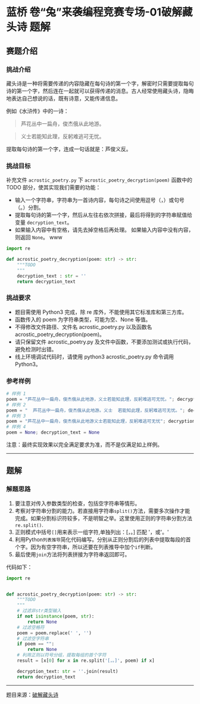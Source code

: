 # 蓝桥 卷“兔”来袭编程竞赛专场-01破解藏头诗 题解

## 赛题介绍

### 挑战介绍

藏头诗是一种将需要传递的内容隐藏在每句诗的第一个字，解密时只需要提取每句诗的第一个字，然后连在一起就可以获得传递的消息。古人经常使用藏头诗，隐晦地表达自己想说的话，既有诗意，又能传递信息。

例如《水浒传》中的一诗：

>芦花丛中一扁舟，俊杰俄从此地游。

>义士若能知此理，反躬难逃可无忧。

提取每句诗的第一个字，连成一句话就是：芦俊义反。

### 挑战目标

补充文件 `acrostic_poetry.py` 下 `acrostic_poetry_decryption(poem)` 函数中的 TODO 部分，使其实现我们需要的功能：

- 输入一个字符串，字符串为一首诗内容，每句诗之间使用逗号（，）或句号（。）分割。
- 提取每句诗的第一个字，然后从左往右依次拼接，最后将得到的字符串赋值给变量 `decryption_text`。
- 如果输入内容中有空格，请先去掉空格后再处理。
如果输入内容中没有内容，则返回 `None`。
www
```python
import re

def acrostic_poetry_decryption(poem: str) -> str:
    """TODO
    """
    decryption_text : str = ''
    return decryption_text
```

### 挑战要求

- 题目需使用 Python3 完成，除 re 库外，不能使用其它标准库和第三方库。
- 函数传入的 poem 为字符串类型，可能为空、None 等值。
- 不得修改文件路径、文件名 acrostic_poetry.py 以及函数名 acrostic_poetry_decryption(poem)。
- 请只保留文件 acrostic_poetry.py 及文件中函数，不要添加测试或执行代码，避免检测时出错。
- 线上环境调试代码时，请使用 python3 acrostic_poetry.py 命令调用 Python3。

### 参考样例

```python
# 样例 1
poem = "芦花丛中一扁舟，俊杰俄从此地游，义士若能知此理，反躬难逃可无忧。"; decryption_text = "芦俊义反"
# 样例 2
poem = "  芦花丛中一扁舟，俊杰俄从此地游。义士  若能知此理，反躬难逃可无忧。"; decryption_text = "芦俊义反"
# 样例 3
poem = "芦花丛中一扁舟，俊杰俄从此地游义士若能知此理，反躬难逃可无忧"; decryption_text = "芦俊反"
# 样例 4
poem = None; decryption_text = None
```

注意：最终实现效果以完全满足要求为准，而不是仅满足如上样例。

---

## 题解

### 解题思路

1. 要注意对传入参数类型的检查，包括空字符串等情形。
2. 考察对字符串分割的能力。若直接用字符串`split()`方法，需要多次操作才能完成。如果分割标识符较多，不是明智之举。这里使用正则的字符串分割方法`re.split()`.
3. 正则模式中括号`[]`用来表示一组字符,单独列出：[，。] 匹配 '，或'。'
4. 利用Python`列表推导`简化代码编写。分别从正则分割后的列表中提取每段的首个字。因为有空字符串，所以还要在列表推导中加个`if`判断。
5. 最后使用`join`方法将列表拼接为字符串返回即可。

代码如下：

```python
import re


def acrostic_poetry_decryption(poem: str) -> str:
    """TODO
    """
    # 过滤非str类型输入
    if not isinstance(poem, str):
        return None
    # 过滤空格符
    poem = poem.replace(' ', '')
    # 过滤空字符串
    if poem == "":
        return None
    # 利用正则以符号分组，提取每组的首个字符
    result = [x[0] for x in re.split('[，。]', poem) if x]

    decryption_text: str = ''.join(result)
    return decryption_text

```

---

题目来源：[破解藏头诗](https://www.lanqiao.cn/problems/2395/learning/?contest_id=83)

